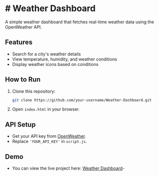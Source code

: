 # # Weather Dashboard
A simple weather dashboard that fetches real-time weather data using the OpenWeather API.

## Features
- Search for a city's weather details
- View temperature, humidity, and weather conditions
- Display weather icons based on conditions

## How to Run
1. Clone this repository:
    ```bash
    git clone https://github.com/your-username/Weather-Dashboard.git
    ```
2. Open `index.html` in your browser.

## API Setup
- Get your API key from [OpenWeather](https://openweathermap.org/api).
- Replace `'YOUR_API_KEY'` in `script.js`.

## Demo
- You can view the live project here: [Weather Dashboard](https://your-site-name.netlify.app)-
